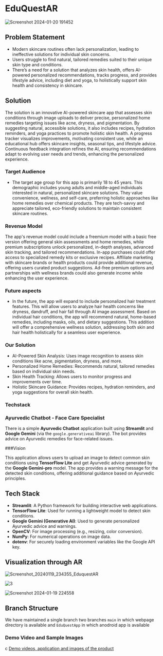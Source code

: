 # EduQuestAR


![Screenshot 2024-01-20 191452](https://github.com/Dev-anshika98/EduQuestAR-NSUT/assets/123721290/76708ff1-587d-44db-9140-ff975c1403d0)


## Problem Statement

- Modern skincare routines often lack personalization, leading to ineffective solutions for individual skin concerns.
- Users struggle to find natural, tailored remedies suited to their unique skin type and conditions.
- There’s a need for a solution that analyzes skin health, offers AI-powered personalized recommendations, tracks progress, and provides lifestyle advice, including diet and yoga, to holistically support 
  skin health and consistency in skincare.


## Solution
The solution is an innovative AI-powered skincare app that assesses skin conditions through image uploads to deliver precise, personalized home remedies targeting issues like acne, dryness, and pigmentation. By suggesting natural, accessible solutions, it also includes recipes, hydration reminders, and yoga practices to promote holistic skin health. A progress tracker visualizes improvements, motivating consistent use, while an educational hub offers skincare insights, seasonal tips, and lifestyle advice. Continuous feedback integration refines the AI, ensuring recommendations adapt to evolving user needs and trends, enhancing the personalized experience.


### Target Audience 
- The target age group for this app is primarily 18 to 45 years. This demographic includes young adults and middle-aged individuals interested in natural, personalized skincare solutions. They value convenience, wellness, and self-care, preferring holistic approaches like home remedies over chemical products. They are tech-savvy and appreciate tailored, eco-friendly solutions to maintain consistent skincare routines.


### Revenue Model
The app's revenue model could include a freemium model with a basic free version offering general skin assessments and home remedies, while premium subscriptions unlock personalized, in-depth analyses, advanced skin tracking, and tailored recommendations. In-app purchases could offer access to specialized remedy kits or exclusive recipes. Affiliate marketing with skincare brands or health products could provide additional revenue, offering users curated product suggestions. Ad-free premium options and partnerships with wellness brands could also generate income while enhancing the user experience.

  
### Future aspects
- In the future, the app will expand to include personalized hair treatment features. This will allow users to analyze hair health concerns like dryness, dandruff, and hair fall through AI image assessment. Based on individual hair conditions, the app will recommend natural, home-based remedies, including masks, oils, and dietary suggestions. This addition will offer a comprehensive wellness solution, addressing both skin and hair health holistically for a seamless user experience.


### Our Solution
- AI-Powered Skin Analysis: Uses image recognition to assess skin conditions like acne, pigmentation, dryness, and more.
- Personalized Home Remedies: Recommends natural, tailored remedies based on individual skin needs.
- Skin Health Tracking: Allows users to monitor progress and improvements over time.
- Holistic Skincare Guidance: Provides recipes, hydration reminders, and yoga suggestions for overall skin health.


### Techstack
### Ayurvedic Chatbot - Face Care Specialist

There is a simple **Ayurvedic Chatbot** application built using **Streamlit** and **Google Gemini** (via the `google.generativeai` library). The bot provides advice on Ayurvedic remedies for face-related issues.

###Vision

This application allows users to upload an image to detect common skin conditions using **TensorFlow Lite** and get Ayurvedic advice generated by the **Google Gemini-pro** model. The app provides a warning message for the detected skin conditions, offering additional guidance based on Ayurvedic principles.

## Tech Stack

- **Streamlit**: A Python framework for building interactive web applications.
- **TensorFlow Lite**: Used for running a lightweight model to detect skin conditions.
- **Google Gemini (Generative AI)**: Used to generate personalized Ayurvedic advice and warnings.
- **OpenCV**: For image processing (e.g., resizing, color conversion).
- **NumPy**: For numerical operations on image data.
- **dotenv**: For securely loading environment variables like the Google API key.

## Visualization through AR
![Screenshot_20240119_234355_EduquestAR](https://github.com/Dev-anshika98/EduQuestAR-NSUT/assets/123721290/b0c148a2-b627-47e7-92dc-0ea68dd6b71c)


![3](https://github.com/Dev-anshika98/EduQuestAR-NSUT/assets/123721290/f6a8fd97-445f-483d-988e-81bf1d52e7f2)


![Screenshot 2024-01-19 224558](https://github.com/Dev-anshika98/EduQuestAR-NSUT/assets/123721290/66f78785-5fef-46c1-8859-4f09cf7bf8da)









## Branch Structure

We have maintained a single branch  two branches `main` in which webpage directory is available  and `EduQuestApp` in which anodroid app is available 

### Demo Video and Sample Images
c
[Demo videos, application and images of the product](  https://youtu.be/HJnAZqbCr5U?si=Cap6uEpytM6iDVx_)
